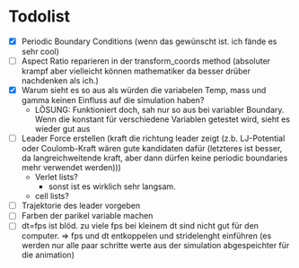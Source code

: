 # Todolist

- [x] Periodic Boundary Conditions (wenn das gewünscht ist. ich fände es sehr cool)
- [ ] Aspect Ratio reparieren in der transform_coords method (absoluter krampf aber vielleicht können mathematiker da besser drüber nachdenken als ich.)
- [x] Warum sieht es so aus als würden die variabelen Temp, mass und gamma keinen Einfluss auf die simulation haben?
    - LÖSUNG: Funktioniert doch, sah nur so aus bei variabler Boundary. Wenn die konstant für verschiedene Variablen getestet wird, sieht es wieder gut aus
- [ ] Leader Force erstellen (kraft die richtung leader zeigt (z.b. LJ-Potential oder Coulomb-Kraft wären gute kandidaten dafür (letzteres ist besser, da langreichweitende kraft, aber dann dürfen keine periodic boundaries mehr verwendet werden)))
    - Verlet lists?
        - sonst ist es wirklich sehr langsam. 
    - cell lists?
- [ ] Trajektorie des leader vorgeben
- [ ] Farben der parikel variable machen
- [ ] dt=fps ist blöd. zu viele fps bei kleinem dt sind nicht gut für den computer. => fps und dt entkoppelen und stridelenght einführen (es werden nur alle paar schritte werte aus der simulation abgespeichter für die animation)
